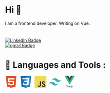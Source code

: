 # Hi :wave:
I am a frontend developer. Writing on Vue.
#
<div id="badges" class="btn" >
  <a href="https://www.linkedin.com/in/artsergienko/">
    <img src="https://img.shields.io/badge/LinkedIn-blue?style=for-the-badge&logo=linkedin&logoColor=white" alt="LinkedIn Badge"/>
  </a>
  <a href="mailto:artem.k.sergienko@gmail.com">
    <img src="https://camo.githubusercontent.com/96016e7f760b5b0c8cec17903ed5f1d45e047dc82867619a3012b98d2e9b256e/68747470733a2f2f696d672e736869656c64732e696f2f62616467652f6d61696c2532302d626c61636b3f267374796c653d666f722d7468652d6261646765266c6f676f3d676d61696c266c6f676f436f6c6f723d7768697465" alt="gmail Badge"/>
  </a>
</div>

# :wrench: Languages and Tools :
<div>
  <img src="https://github.com/devicons/devicon/blob/master/icons/html5/html5-plain.svg" title="Html" alt="Html" width="40" height="40"/>&nbsp;
  <img src="https://github.com/devicons/devicon/blob/master/icons/css3/css3-original.svg" title="Css" alt="Css" width="40" height="40"/>&nbsp;
  <img src="https://github.com/devicons/devicon/blob/master/icons/javascript/javascript-original.svg" title="JS" alt="JS" width="40" height="40"/>&nbsp;
  <img src="https://github.com/devicons/devicon/blob/master/icons/tailwindcss/tailwindcss-plain.svg" title="tailwind" alt="tailwind" width="40" height="40"/>&nbsp;
  <img src="https://github.com/devicons/devicon/blob/master/icons/vuejs/vuejs-original-wordmark.svg" title="VueJS" alt="VueJS" width="40" height="40"/>&nbsp;
</div>

<style> 
  .btn {
  display: flex; 
  flex-direction: column;
  }
